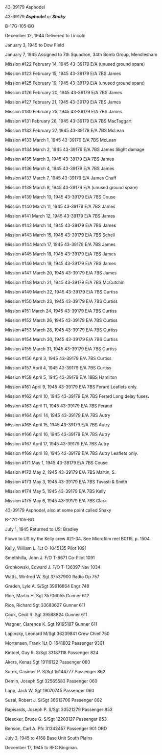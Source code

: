 





43-39179 Asphodel






 




43-39179 ***Asphodel*** or ***Shaky***

B-17G-105-BO

December 12, 1944 Delivered to Lincoln

January 3, 1945 to Dow Field

January 7, 1945 Assigned to 7th Squadron, 34th
Bomb Group, Mendlesham

Mission #122 February 14, 1945 43-39179 E/A (unused ground
spare)

Mission #123 February 15, 1945 43-39179 E/A 7BS James

Mission #125 February 19, 1945 43-39179 E/A (unused ground
spare)

Mission #126 February 20, 1945 43-39179 E/A 7BS James

Mission #127 February 21, 1945 43-39179 E/A 7BS James

Mission #130 February 25, 1945 43-39179 E/A 7BS James

Mission #131 February 26, 1945 43-39179 E/A 7BS MacTaggart

Mission #132 February 27, 1945 43-39179 E/A 7BS McLean

Mission #133 March 1, 1945 43-39179 E/A 7BS McLean

Mission #134 March 2, 1945 43-39179 E/A 7BS James
Slight damage

Mission #135 March 3, 1945 43-39179 E/A 7BS James

Mission #136 March 4, 1945 43-39179 E/A 7BS James

Mission #137 March 7, 1945 43-39179 E/A
James Chaff

Mission #138 March 8, 1945 43-39179 E/A (unused ground
spare)

Mission #139 March 10, 1945 43-39179 E/A 7BS Couse

Mission #140 March 11, 1945 43-39179 E/A 7BS James

Mission #141 March 12, 1945 43-39179 E/A 7BS James

Mission #142 March 14, 1945 43-39179 E/A 7BS James

Mission #143 March 15, 1945 43-39179 E/A 7BS Schell

Mission #144 March 17, 1945 43-39179 E/A 7BS James

Mission #145 March 18, 1945 43-39179 E/A 7BS James

Mission #146 March 19, 1945 43-39179 E/A 7BS James

Mission #147 March 20, 1945 43-39179 E/A 7BS James

Mission #148 March 21, 1945 43-39179 E/A 7BS McCutchin

Mission #149 March 22, 1945 43-39179 E/A 7BS Curtiss

Mission #150 March 23, 1945 43-39179 E/A 7BS Curtiss

Mission #151 March 24, 1945 43-39179 E/A 7BS Curtiss

Mission #152 March 26, 1945 43-39179 E/A 7BS Curtiss

Mission #153 March 28, 1945 43-39179 E/A 7BS Curtiss

Mission #154 March 30, 1945 43-39179 E/A 7BS Curtiss

Mission #155 March 31, 1945 43-39179 E/A 7BS Curtiss

Mission #156 April 3, 1945 43-39179 E/A 7BS Curtiss

Mission #157 April 4, 1945 43-39179 E/A 7BS Curtiss

Mission #158 April 5, 1945 43-39179 E/A 18BS Hamilton

Mission #161 April 9, 1945 43-39179 E/A 7BS
Ferard Leaflets only.

Mission #162 April 10, 1945 43-39179 E/A 7BS Ferard
Long delay fuses.

Mission #163 April 11, 1945 43-39179 E/A 7BS Ferand

Mission #164 April 14, 1945 43-39179 E/A 7BS Autry

Mission #165 April 15, 1945 43-39179 E/A 7BS Autry

Mission #166 April 16, 1945 43-39179 E/A 7BS Autry

Mission #167 April 17, 1945 43-39179 E/A 7BS Autry

Mission #168 April 18, 1945 43-39179 E/A 7BS
Autry Leaflets only.

Mission #171 May 1, 1945 43-39179 E/A 7BS Couse

Mission #172 May 2, 1945 43-39179 E/A 7BS Martin, S.

Mission #173 May 3, 1945 43-39179 E/A 7BS Tavasti \&
Smith

Mission #174 May 5, 1945 43-39179 E/A 7BS Kelly

Mission #175 May 6, 1945 43-39179 E/A 7BS Clark

43-39179 Asphodel, also at some point called Shaky

B-17G-105-BO

July 1, 1945 Returned to US: Bradley

Flown to US by the Kelly crew #21-34. See Microfilm reel
B0115, p. 1504\.

Kelly, William
L.
1Lt
O-1045135
Pilot
1091

Smethhilla, John
J.
F/O T-8671
Co-Pilot
1091

Gronkowski, Edward
J.
F/O
T-136397
Nav
1034

Watts, Winfred W.
Sgt 37537900
Radio
Op
757

Graden, Lyle
A.
S/Sgt
39916864
Engr
748

Rice, Martin
H.
Sgt
35706055
Gunner
612

Rice,
Richard
Sgt
33683627
Gunner
611

Cook, Cecil
R.
Sgt
39588824
Gunner
611

Wagner, Clarence
K.
Sgt 19195187
Gunner
611

Lapinsky,
Leonard
M/Sgt 36239841
Crew Chief
750

Mortensen,
Frank
1Lt
O-1641602
Passenger
9301

Kintcel, Guy
R.
S/Sgt
33187118
Passenger
824

Akers,
Kenas
Sgt
19116122
Passenger
080

Surek, Casimer
P.
S/Sgt 16144777
Passenger
862

Demin,
Joseph
Sgt
32565583
Passenger
060

Lapp, Jack
W.
Sgt
19070745
Passenger
060

Susal, Robert
J.
S/Sgt
36613706
Passenger
862

Rapisards, Joseph
P.
S/Sgt 33521279
Passenger
853

Bleecker, Bruce
G.
S/Sgt 12203127
Passenger
853

Benson, Carl
A.
Pfc
31342457
Passenger
901 ORD

July 3, 1945 to 4168 Base Unit South Plains

December 17, 1945 to RFC Kingman.




